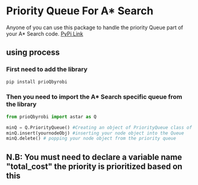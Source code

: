 # Priority Queue For A* Search
Anyone of you can use this package to handle the priority Queue part of your A* Search code.
[PyPi Link](https://pypi.org/project/prioQbyrobi/)

## using process
### First need to add the library

```python
pip install prioQbyrobi
```

### Then you need to import the A* Search specific queue from the library
```python
from prioQbyrobi import astar as Q

minQ = Q.PriorityQueue() #Creating an object of PriorityQueue class of the library
minQ.insert(yournodeObj) #inserting your node object into the Queue
minQ.delete() # popping your node object from the priority queue

```
## N.B: You must need to declare a variable name "total_cost" the priority is prioritized based on this
 

